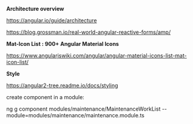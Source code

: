 <b>Architecture overview</b>

https://angular.io/guide/architecture

https://blog.grossman.io/real-world-angular-reactive-forms/amp/

<b>Mat-Icon List : 900+ Angular Material Icons</b>

https://www.angularjswiki.com/angular/angular-material-icons-list-mat-icon-list/

<b>Style</b>

https://angular2-tree.readme.io/docs/styling

create component in a module:

ng g component modules/maintenance/MaintenanceWorkList --module=modules/maintenance/maintenance.module.ts
